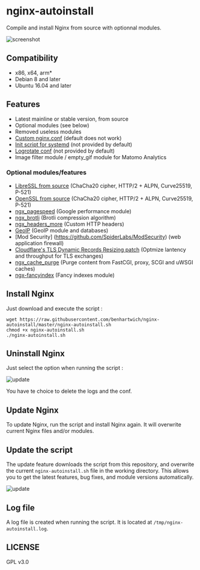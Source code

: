 # nginx-autoinstall
Compile and install Nginx from source with optionnal modules.

![screenshot](https://user-images.githubusercontent.com/11699655/33800227-29565ef6-dd3c-11e7-9967-7232ecd36ee4.png)

## Compatibility

* x86, x64, arm*
* Debian 8 and later
* Ubuntu 16.04 and later

## Features

- Latest mainline or stable version, from source
- Optional modules (see below)
- Removed useless modules
- [Custom nginx.conf](https://github.com/benhartwich/nginx-autoinstall/blob/master/conf/nginx.conf) (default does not work)
- [Init script for systemd](https://github.com/benhartwich/nginx-autoinstall/blob/master/conf/nginx.service) (not provided by default)
- [Logrotate conf](https://github.com/benhartwich/nginx-autoinstall/blob/master/conf/nginx-logrotate) (not provided by default)
- Image filter module / empty_gif module for Matomo Analytics

### Optional modules/features

- [LibreSSL from source](http://www.libressl.org/) (ChaCha20 cipher, HTTP/2 + ALPN, Curve25519, P-521)
- [OpenSSL from source](https://www.openssl.org/) (ChaCha20 cipher, HTTP/2 + ALPN, Curve25519, P-521)
- [ngx_pagespeed](https://github.com/pagespeed/ngx_pagespeed) (Google performance module)
- [ngx_brotli](https://github.com/google/ngx_brotli) (Brotli compression algorithm)
- [ngx_headers_more](https://github.com/openresty/headers-more-nginx-module) (Custom HTTP headers)
- [GeoIP](http://dev.maxmind.com/geoip/geoip2/geolite2/) (GeoIP module and databases)
- [Mod Security] (https://github.com/SpiderLabs/ModSecurity) (web application firewall)
- [Cloudflare's TLS Dynamic Records Resizing patch](https://github.com/cloudflare/sslconfig/blob/master/patches/nginx__1.11.5_dynamic_tls_records.patch) (Optmize lantency and throughput for TLS exchanges)
- [ngx_cache_purge](https://github.com/FRiCKLE/ngx_cache_purge) (Purge content from FastCGI, proxy, SCGI and uWSGI caches)
- [ngx-fancyindex](https://github.com/aperezdc/ngx-fancyindex) (Fancy indexes module)

## Install Nginx

Just download and execute the script :
```
wget https://raw.githubusercontent.com/benhartwich/nginx-autoinstall/master/nginx-autoinstall.sh
chmod +x nginx-autoinstall.sh
./nginx-autoinstall.sh
```

## Uninstall Nginx

Just select the option when running the script :

![update](https://lut.im/Hj7wJKWwke/WZqeHT1QwwGfKXFf.png)

You have te choice to delete the logs and the conf.

## Update Nginx

To update Nginx, run the script and install Nginx again. It will overwrite current Nginx files and/or modules.

## Update the script

The update feature downloads the script from this repository, and overwrite the current `nginx-autoinstall.sh` file in the working directory. This allows you to get the latest features, bug fixes, and module versions automatically.

![update](https://lut.im/uQSSVxAz09/zhZRuvJjZp2paLHm.png)

## Log file

A log file is created when running the script. It is located at `/tmp/nginx-autoinstall.log`.

## LICENSE

GPL v3.0

